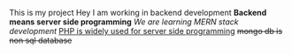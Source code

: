 This is my project
Hey I am working in backend development
__Backend means server side programming__
*We are learning MERN stack development*
<ins>PHP is widely used for server side programming</ins>
~~mongo db is non sql database~~
